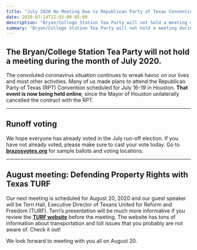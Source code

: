 ```yaml
---
title: "July 2020 No Meeting Due to Republican Party of Texas Convention"
date: 2020-07-14T12:03:00-05:00
description: "Bryan/College Station Tea Party will not hold a meeting during the month of July 2020 due to the state convention"
summary: "Bryan/College Station Tea Party will not hold a meeting during the month of July 2020 due to the state convention"
---
```


## The Bryan/College Station Tea Party will not hold a meeting during the month of July 2020.
 
The convoluted coronavirus situation continues to wreak havoc on our lives and most other activities. Many of us made plans to attend the Republican Party of Texas (RPT) Convention scheduled for July 16-19 in Houston. **That event is now being held online**, since the Mayor of Houston unilaterally cancelled the contract with the RPT.  

---

## Runoff voting

We hope everyone has already voted in the July run-off election. If you have not already voted, please make sure to cast your vote today. Go to **[brazosvotes.org](https://brazosvotes.org)** for sample ballots and voting locations.  

---
 
## August meeting: Defending Property Rights with Texas TURF 

Our next meeting is scheduled for August 20, 2020 and our guest speaker will be Terri Hall, Executive Director of Texans United for Reform and Freedom (TURF). Terri’s presentation will be much more informative if you review the **[TURF website](https://www.texasturf.org/)** before the meeting. The website has tons of information about transportation and toll issues that you probably are not aware of. Check it out!
 
We look forward to meeting with you all on August 20.
 



